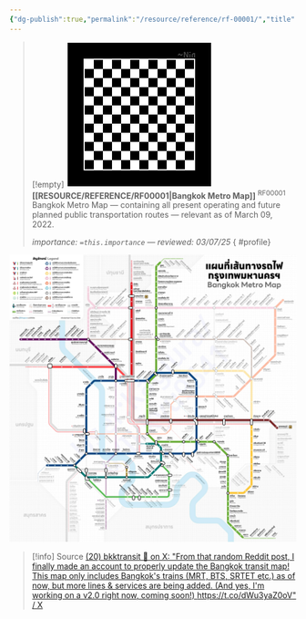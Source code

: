 ```yaml
---
{"dg-publish":true,"permalink":"/resource/reference/rf-00001/","title":"Bangkok Metro Map","tags":["-reference"]}
---
```


>[!empty]
> ![RESOURCE/ASSET/OTHER/PlaceholderIcon.png|icon](/img/user/RESOURCE/ASSET/OTHER/PlaceholderIcon.png) <b class="title">[[RESOURCE/REFERENCE/RF00001\|Bangkok Metro Map]]</b> <sup class="title">RF00001</sup> <b> </b>
> Bangkok Metro Map — containing all present operating and future planned public transportation routes — relevant as of March 09, 2022.
> 
> <i class="small">importance: `=this.importance` — reviewed: 03/07/25</i>
{ #profile}


![BangkokMetroMap_220309.jpg](/img/user/RESOURCE/ASSET/OTHER/BangkokMetroMap_220309.jpg)

>[!info] Source
> [(20) bkktransit 🚈 on X: "From that random Reddit post, I finally made an account to properly update the Bangkok transit map! This map only includes Bangkok's trains (MRT, BTS, SRTET etc.) as of now, but more lines &amp; services are being added. (And yes, I'm working on a v2.0 right now, coming soon!) https://t.co/dWu3yaZ0oV" / X](https://x.com/bkktransit/status/1686095928057634816)
> 
